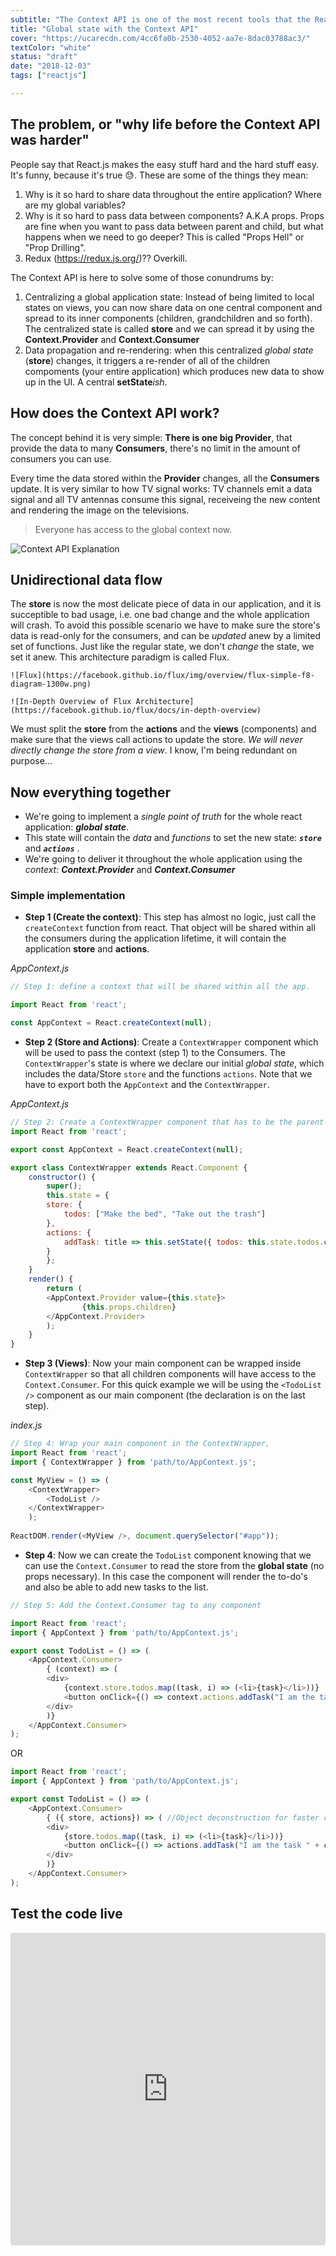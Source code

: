 ```yaml
---
subtitle: "The Context API is one of the most recent tools that the React.js team created to handle application data flow. It is the perfect companion for building small to mid-size applications without the need of a state management library like Redux "
title: "Global state with the Context API"
cover: "https://ucarecdn.com/4cc6fa0b-2530-4052-aa7e-8dac03788ac3/"
textColor: "white"
status: "draft"
date: "2018-12-03"
tags: ["reactjs"]

---
```


## The problem, or "why life before the Context API was harder"

People say that React.js makes the easy stuff hard and the hard stuff easy. It's funny, because it's true :sweat:. These are some of the things they mean:

1. Why is it so hard to share data throughout the entire application? Where are my global variables?
2. Why is it so hard to pass data between components? A.K.A props. Props are fine when you want to pass data between parent and child, but what happens when we need to go deeper? This is called "Props Hell" or "Prop Drilling".
3. Redux (https://redux.js.org/)?? Overkill.

The Context API is here to solve some of those conundrums by:
 
1. Centralizing a global application state: Instead of being limited to local states on views, you can now share data on one central component and spread to its inner components (children, grandchildren and so forth). The centralized state is called **store** and we can spread it by using the **Context.Provider** and **Context.Consumer**
2. Data propagation and re-rendering: when this centralized *global state* (**store**) changes, it triggers a re-render of all of the children compoments (your entire application) which produces new data to show up in the UI. A central **setState***ish*.

## How does the Context API work?

The concept behind it is very simple: **There is one big Provider**, that provide the data to many **Consumers**, there's no limit in the amount of consumers you can use. 

Every time the data stored within the **Provider** changes, all the **Consumers** update. It is very similar to how TV signal works: TV channels emit a data signal and all TV antennas consume this signal, receiveing the new content and rendering the image on the televisions.

> Everyone has access to the global context now.

![Context API Explanation](https://ucarecdn.com/72fe5361-5b2a-460f-8c2a-2d376616abf6/)

## Unidirectional data flow

The **store** is now the most delicate piece of data in our application, and it is succeptible to bad usage, i.e. one bad change and the whole application will crash. To avoid this possible scenario we have to make sure the store's data is read-only for the consumers, and can be *updated* anew by a limited set of functions. Just like the regular state, we don't *change* the state, we set it anew. This architecture paradigm is called Flux.

	![Flux](https://facebook.github.io/flux/img/overview/flux-simple-f8-diagram-1300w.png)
	
	![In-Depth Overview of Flux Architecture]
	(https://facebook.github.io/flux/docs/in-depth-overview)

We must split the **store** from the **actions** and the **views** (components) and make sure that the views call actions to update the store. *We will never directly change the store from a view*. I know, I'm being redundant on purpose...

## Now everything together

+ We're going to implement a *single point of truth* for the whole react application: ***global state***.
+ This state will contain the *data* and *functions* to set the new state: ***```store```*** and ***```actions```*** .
+ We're going to deliver it throughout the whole application using the *context*: ***Context.Provider*** and ***Context.Consumer***

### Simple implementation

- **Step 1 (Create the context)**: This step has almost no logic, just call the `createContext` function from react. That object will be shared within all the consumers during the application lifetime, it will contain the application **store** and **actions**.

*AppContext.js* 
```js
// Step 1: define a context that will be shared within all the app.

import React from 'react';

const AppContext = React.createContext(null);

```

- **Step 2 (Store and Actions)**: Create a `ContextWrapper` component which will be used to pass the context (step 1) to the Consumers. The `ContextWrapper`'s state is where we declare our initial *global state*, which includes the data/Store ```store``` and the functions ```actions```. Note that we have to export both the ```AppContext``` and the ```ContextWrapper```.

*AppContext.js*
```js
// Step 2: Create a ContextWrapper component that has to be the parent of every consumer.
import React from 'react';

export const AppContext = React.createContext(null);

export class ContextWrapper extends React.Component {
	constructor() {
	    super();
	    this.state = {
		store: {
			todos: ["Make the bed", "Take out the trash"]
		},
		actions: {
			addTask: title => this.setState({ todos: this.state.todos.concat(title) })
		}
	    };
	}
	render() {
		return (
		<AppContext.Provider value={this.state}>
	        	{this.props.children}
		</AppContext.Provider>
		);
	}
}	
```

- **Step 3 (Views)**:  Now your main component can be wrapped inside `ContextWrapper` so that all children components will have access to the `Context.Consumer`. For this quick example we will be using the `<TodoList />` component as our main component (the declaration is on the last step).

*index.js*
```js
// Step 4: Wrap your main component in the ContextWrapper, 
import React from 'react';
import { ContextWrapper } from 'path/to/AppContext.js';

const MyView = () => (
	<ContextWrapper>
		<TodoList />
	</ContextWrapper>
	);
	
ReactDOM.render(<MyView />, document.querySelector("#app"));

```

- **Step 4**: Now we can create the ```TodoList``` component knowing that we can use the ```Context.Consumer``` to read the store from the **global state** (no props necessary). In this case the component will render the to-do's and also be able to add new tasks to the list.

```js
// Step 5: Add the Context.Consumer tag to any component 

import React from 'react';
import { AppContext } from 'path/to/AppContext.js';

export const TodoList = () => (
	<AppContext.Consumer>
	    { (context) => (
		<div>
			{context.store.todos.map((task, i) => (<li>{task}</li>))}
			<button onClick={() => context.actions.addTask("I am the task " + context.todos.length)}> + add </button>
		</div>
	    )}
	</AppContext.Consumer>
);
```

OR

```js
import React from 'react';
import { AppContext } from 'path/to/AppContext.js';

export const TodoList = () => (
	<AppContext.Consumer>
	    { ({ store, actions}) => ( //Object deconstruction for faster coding
		<div>
			{store.todos.map((task, i) => (<li>{task}</li>))}
			<button onClick={() => actions.addTask("I am the task " + context.todos.length)}> + add </button>
		</div>
	    )}
	</AppContext.Consumer>
);
```


## Test the code live

<iframe src="https://codesandbox.io/embed/w75wq6v01k?hidenavigation=1" style="width:100%; height:500px; border:0; border-radius: 4px; overflow:hidden;" sandbox="allow-modals allow-forms allow-popups allow-scripts allow-same-origin"></iframe>
